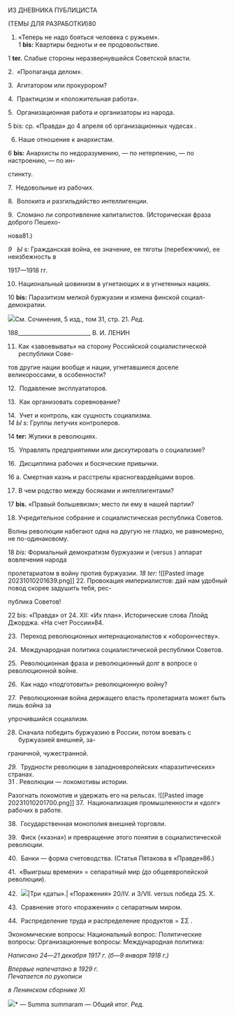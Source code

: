 ИЗ ДНЕВНИКА ПУБЛИЦИСТА

(ТЕМЫ ДЛЯ РАЗРАБОТКИ)80

1. «Теперь не надо бояться человека с ружьем».  
1 **bis:** Квартиры бедноты и ее продовольствие.

1 **ter.** Слабые стороны неразвернувшейся Советской власти.

2.  «Пропаганда делом».

3.  Агитатором или прокурором?

4.  Практицизм и «положительная работа».

5.  Организационная работа и организаторы из народа.

5 bis: ср. «Правда» до 4 апреля об организационных чудесах .

6. Наше отношение к анархистам.

6 **bis:** Анархисты по недоразумению, — по нетерпению, — по настроению, — по ин-

стинкту.

7.  Недовольные из рабочих.

8.  Волокита и разгильдяйство интеллигенции.

9.  Сломано ли сопротивление капиталистов. (Историческая фраза доброго Пешехо-

нова81.)

_9   Ы_ _s:_ Гражданская война, ее значение, ее тяготы (перебежчики), ее неизбежность в

1917—1918 гг.

10. Национальный шовинизм в угнетающих и в угнетенных нациях.

10 **bis:** Паразитизм мелкой буржуазии и измена финской социал-демократии.

![](file:///C:/Users/bot32/AppData/Local/Temp/msohtmlclip1/01/clip_image001.png)См. Сочинения, 5 изд., том 31, стр. 21. _Ред._

  

188__________________________ В. И. ЛЕНИН

  

11. Как «завоевывать» на сторону Российской социалистической республики Сове-

тов другие нации вообще и нации, угнетавшиеся доселе великороссами, в осо­бенности?

12.  Подавление эксплуататоров.

13.  Как организовать соревнование?

14.  Учет и контроль, как сущность социализма.  
_14 Ы_ _s:_ Группы летучих контролеров.

14 **ter:** Жулики в революциях.

15.  Управлять предприятиями или дискутировать о социализме?

16.  Дисциплина рабочих и босяческие привычки.

16 а. Смертная казнь и расстрелы красногвардейцами воров.

17. В чем родство между босяками и интеллигентами?

17 **bis.** «Правый большевизм»; место ли ему в нашей партии?

18. Учредительное собрание и социалистическая республика Советов.

Волны революции набегают одна на другую не гладко, не равномерно, не по-одинаковому.

18 _bis:_ Формальный демократизм буржуазии и (versus ) аппарат вовлечения народа

пролетариатом в войну против буржуазии. _18 ter:_
![[Pasted image 20231010201639.png]]
22. Провокация империалистов: дай нам удобный повод скорее задушить тебя, рес-

публика Советов!

22 bis: «Правда» от 24. XII: «Их план». Исторические слова Ллойд Джорджа. «На счет России»84.

23.  Переход революционных интернационалистов к «оборончеству».

24.  Международная политика социалистической республики Советов.

25.  Революционная фраза и революционный долг в вопросе о революционной войне.

26.  Как надо «подготовить» революционную войну?

27.  Революционная война держащего власть пролетариата может быть лишь война за

упрочившийся социализм.

28. Сначала победить буржуазию в России, потом воевать с буржуазией внешней, за-

граничной, чужестранной.

_29._  Трудности революции в западноевропейских «паразитических» странах.  
31 . Революции — локомотивы истории.

Разогнать локомотив и удержать его на рельсах.
![[Pasted image 20231010201700.png]]
37.  Национализация промышленности и «долг» рабочих в работе.

38.  Государственная монополия внешней торговли.

39.  Фиск («казна») и превращение этого понятия в социалистической революции.

40.  Банки — форма счетоводства. (Статья Пятакова в «Правде»86.)

41.  «Выигрыш времени» = сепаратный мир _(до_ общеевропейской революции).

42.  ![](file:///C:/Users/bot32/AppData/Local/Temp/msohtmlclip1/01/clip_image001.png)|Три «даты».| «Поражения» 20/IV. и 3/VII. versus победа 25. X.

43.  Сравнение этого «поражения» с сепаратным миром.

44.  Распределение труда и распределение продуктов = ΣΣ .

Экономические вопросы: Национальный вопрос: Политические вопросы: Организационные вопросы: Международная политика:

_Написано 24_—_21 декабря 1917 г. (б—9 января 1918 г.)_

_Впервые напечатано в 1929 г.                                                             Печатается по рукописи_

_в Ленинском сборнике_ _XI_

![](file:///C:/Users/bot32/AppData/Local/Temp/msohtmlclip1/01/clip_image001.png)* — Summa summaram — Общий итог. _Ред._